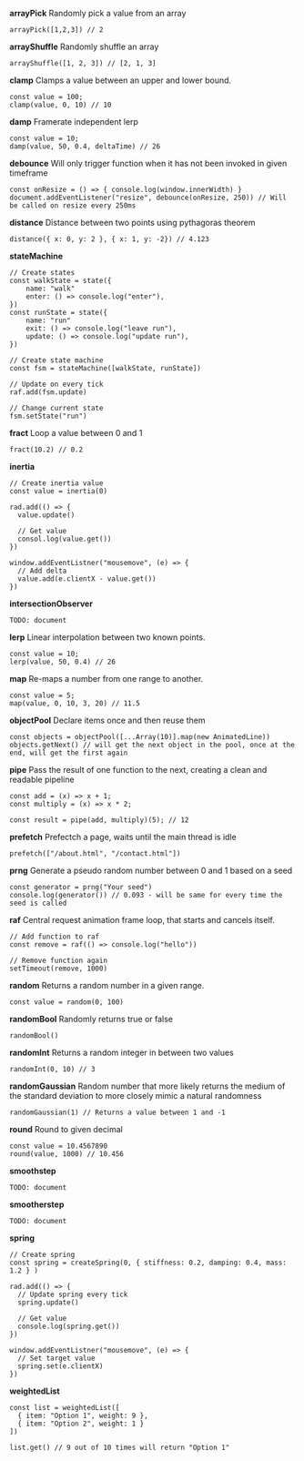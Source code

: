 **arrayPick** Randomly pick a value from an array

```
arrayPick([1,2,3]) // 2
```

**arrayShuffle** Randomly shuffle an array

```
arrayShuffle([1, 2, 3]) // [2, 1, 3]
```

**clamp** Clamps a value between an upper and lower bound.

```
const value = 100;
clamp(value, 0, 10) // 10
```

**damp** Framerate independent lerp

```
const value = 10;
damp(value, 50, 0.4, deltaTime) // 26
```

**debounce** Will only trigger function when it has not been invoked in given timeframe

```
const onResize = () => { console.log(window.innerWidth) }
document.addEventListener("resize", debounce(onResize, 250)) // Will be called on resize every 250ms
```

**distance** Distance between two points using pythagoras theorem

```
distance({ x: 0, y: 2 }, { x: 1, y: -2}) // 4.123
```

**stateMachine**

```
// Create states
const walkState = state({
	name: "walk"
	enter: () => console.log("enter"),
})
const runState = state({
	name: "run"
	exit: () => console.log("leave run"),
	update: () => console.log("update run"),
})

// Create state machine
const fsm = stateMachine([walkState, runState])

// Update on every tick
raf.add(fsm.update)

// Change current state
fsm.setState("run")
```

**fract** Loop a value between 0 and 1

```
fract(10.2) // 0.2
```

**inertia**

```
// Create inertia value
const value = inertia(0)

rad.add(() => {
  value.update()

  // Get value
  consol.log(value.get())
})

window.addEventListner("mousemove", (e) => {
  // Add delta
  value.add(e.clientX - value.get())
})
```

**intersectionObserver**

```
TODO: document
```

**lerp** Linear interpolation between two known points.

```
const value = 10;
lerp(value, 50, 0.4) // 26
```

**map** Re-maps a number from one range to another.

```
const value = 5;
map(value, 0, 10, 3, 20) // 11.5
```

**objectPool** Declare items once and then reuse them

```
const objects = objectPool([...Array(10)].map(new AnimatedLine))
objects.getNext() // will get the next object in the pool, once at the end, will get the first again
```

**pipe** Pass the result of one function to the next, creating a clean and readable pipeline

```
const add = (x) => x + 1;
const multiply = (x) => x * 2;

const result = pipe(add, multiply)(5); // 12
```

**prefetch** Prefectch a page, waits until the main thread is idle

```
prefetch(["/about.html", "/contact.html"])
```

**prng** Generate a pseudo random number between 0 and 1 based on a seed

```
const generator = prng("Your seed")
console.log(generator()) // 0.093 - will be same for every time the seed is called
```

**raf** Central request animation frame loop, that starts and cancels itself.

```
// Add function to raf
const remove = raf(() => console.log("hello"))

// Remove function again
setTimeout(remove, 1000)
```

**random** Returns a random number in a given range.

```
const value = random(0, 100)
```

**randomBool** Randomly returns true or false

```
randomBool()
```

**randomInt** Returns a random integer in between two values

```
randomInt(0, 10) // 3
```

**randomGaussian** Random number that more likely returns the medium of the standard deviation to more closely mimic a natural randomness

```
randomGaussian(1) // Returns a value between 1 and -1
```

**round** Round to given decimal

```
const value = 10.4567890
round(value, 1000) // 10.456
```

**smoothstep**

```
TODO: document
```

**smootherstep**

```
TODO: document
```

**spring**

```
// Create spring
const spring = createSpring(0, { stiffness: 0.2, damping: 0.4, mass: 1.2 } )

rad.add(() => {
  // Update spring every tick
  spring.update()

  // Get value
  console.log(spring.get())
})

window.addEventListner("mousemove", (e) => {
  // Set target value
  spring.set(e.clientX)
})
```

**weightedList**

```
const list = weightedList([
  { item: "Option 1", weight: 9 },
  { item: "Option 2", weight: 1 }
])

list.get() // 9 out of 10 times will return "Option 1"
```
